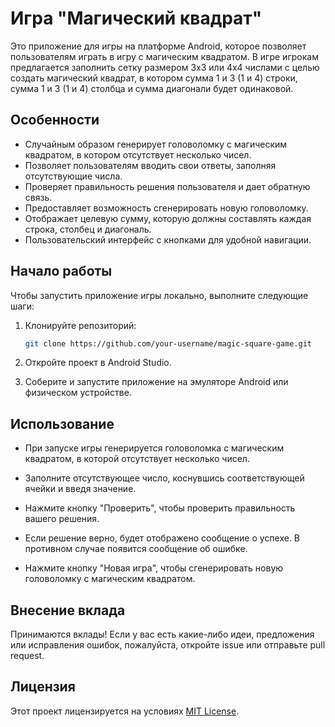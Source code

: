 # Игра "Магический квадрат"

Это приложение для игры на платформе Android, которое позволяет пользователям играть в игру с магическим квадратом. В игре игрокам предлагается заполнить сетку размером 3x3 или 4x4 числами с целью создать магический квадрат, в котором сумма 1 и 3 (1 и 4) строки, сумма 1 и 3 (1 и 4) столбца и сумма диагонали будет одинаковой.

## Особенности

- Случайным образом генерирует головоломку с магическим квадратом, в котором отсутствует несколько чисел.
- Позволяет пользователям вводить свои ответы, заполняя отсутствующие числа.
- Проверяет правильность решения пользователя и дает обратную связь.
- Предоставляет возможность сгенерировать новую головоломку.
- Отображает целевую сумму, которую должны составлять каждая строка, столбец и диагональ.
- Пользовательский интерфейс с кнопками для удобной навигации.

## Начало работы

Чтобы запустить приложение игры локально, выполните следующие шаги:

1. Клонируйте репозиторий:

   ```bash
   git clone https://github.com/your-username/magic-square-game.git
   ```

2. Откройте проект в Android Studio.

3. Соберите и запустите приложение на эмуляторе Android или физическом устройстве.

## Использование

- При запуске игры генерируется головоломка с магическим квадратом, в которой отсутствует несколько чисел.

- Заполните отсутствующее число, коснувшись соответствующей ячейки и введя значение.

- Нажмите кнопку "Проверить", чтобы проверить правильность вашего решения.

- Если решение верно, будет отображено сообщение о успехе. В противном случае появится сообщение об ошибке.

- Нажмите кнопку "Новая игра", чтобы сгенерировать новую головоломку с магическим квадратом.

## Внесение вклада

Принимаются вклады! Если у вас есть какие-либо идеи, предложения или исправления ошибок, пожалуйста, откройте issue или отправьте pull request.

## Лицензия

Этот проект лицензируется на условиях [MIT License](LICENSE).

##
